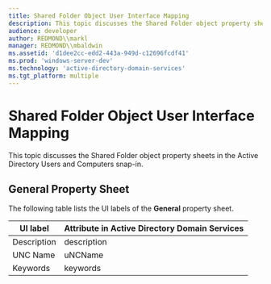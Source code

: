 ```yaml
---
title: Shared Folder Object User Interface Mapping
description: This topic discusses the Shared Folder object property sheets in the Active Directory Users and Computers snap-in.
audience: developer
author: REDMOND\\markl
manager: REDMOND\\mbaldwin
ms.assetid: 'd1dee2cc-edd2-443a-949d-c12696fcdf41'
ms.prod: 'windows-server-dev'
ms.technology: 'active-directory-domain-services'
ms.tgt_platform: multiple
---
```


# Shared Folder Object User Interface Mapping

This topic discusses the Shared Folder object property sheets in the Active Directory Users and Computers snap-in.

## General Property Sheet

The following table lists the UI labels of the **General** property sheet.



| UI label    | Attribute in Active Directory Domain Services |
|-------------|-----------------------------------------------|
| Description | description                                   |
| UNC Name    | uNCName                                       |
| Keywords    | keywords                                      |



 

 

 




